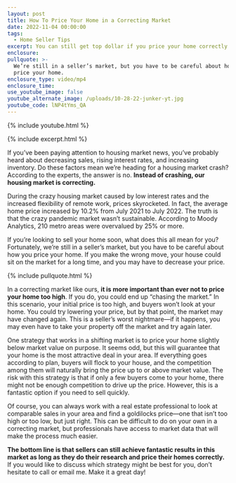 ```yaml
---
layout: post
title: How To Price Your Home in a Correcting Market
date: 2022-11-04 00:00:00
tags:
  - Home Seller Tips
excerpt: You can still get top dollar if you price your home correctly.
enclosure:
pullquote: >-
  We’re still in a seller’s market, but you have to be careful about how you
  price your home.
enclosure_type: video/mp4
enclosure_time:
use_youtube_image: false
youtube_alternate_image: /uploads/10-28-22-junker-yt.jpg
youtube_code: lNP4tYms_QA
---
```

{% include youtube.html %}

{% include excerpt.html %}

If you’ve been paying attention to housing market news, you’ve probably heard about decreasing sales, rising interest rates, and increasing inventory. Do these factors mean we’re heading for a housing market crash? According to the experts, the answer is no. **Instead of crashing, our housing market is correcting.**&nbsp;

During the crazy housing market caused by low interest rates and the increased flexibility of remote work, prices skyrocketed. In fact, the average home price increased by 10.2% from July 2021 to July 2022. The truth is that the crazy pandemic market wasn’t sustainable. According to Moody Analytics, 210 metro areas were overvalued by 25% or more.&nbsp;

If you’re looking to sell your home soon, what does this all mean for you? Fortunately, we’re still in a seller’s market, but you have to be careful about how you price your home. If you make the wrong move, your house could sit on the market for a long time, and you may have to decrease your price.

{% include pullquote.html %}

In a correcting market like ours, **it is more important than ever not to price your home too high**. If you do, you could end up “chasing the market.” In this scenario, your initial price is too high, and buyers won’t look at your home. You could try lowering your price, but by that point, the market may have changed again. This is a seller’s worst nightmare—if it happens, you may even have to take your property off the market and try again later.&nbsp;

One strategy that works in a shifting market is to price your home slightly below market value on purpose. It seems odd, but this will guarantee that your home is the most attractive deal in your area. If everything goes according to plan, buyers will flock to your house, and the competition among them will naturally bring the price up to or above market value. The risk with this strategy is that if only a few buyers come to your home, there might not be enough competition to drive up the price. However, this is a fantastic option if you need to sell quickly.&nbsp;

Of course, you can always work with a real estate professional to look at comparable sales in your area and find a goldilocks price—one that isn’t too high or too low, but just right. This can be difficult to do on your own in a correcting market, but professionals have access to market data that will make the process much easier.&nbsp;

**The bottom line is that sellers can still achieve fantastic results in this market as long as they do their research and price their homes correctly.** If you would like to discuss which strategy might be best for you, don’t hesitate to call or email me. Make it a great day\!